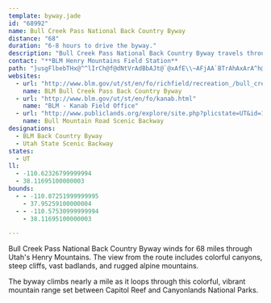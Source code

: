 ```yaml
---
template: byway.jade
id: "68992"
name: Bull Creek Pass National Back Country Byway
distance: "68"
duration: "6-8 hours to drive the byway."
description: "Bull Creek Pass National Back Country Byway travels through the Henry Mountains, surrounded by tall walls of granite."
contact: "**BLM Henry Mountains Field Station**                        \r\n380 South 100 West                                                 \r\nPO Box 99                                                       \r\nHanksville, UT 84734                                         \r\n435-542-3461                                             \r\nFax: 435-542-3016                                       "
path: "}usgFlbebTHx@^^lIrCh@f@dNtVrAdBbAJt@`@xAfE\\~AFjAA`BTrAhAxArA^h@DfDa@Ni@~@iAfJi@|HoEvH{E~ZgQbF?bBWhGoCjBkAvJuCfKkCfF{B|B]jAJ`GtBhAv@vBx@p@LhJj@x@ZrFlJTXl@VbBVbL_@pECXAr@s@j@WdA?p@aA^InBRfB\\xB`AbEdDbAfAvF|CbEtAdCb@zDRrBq@zNuHj@Sr@IvDRjM|BbHx@`HlAdNjDj\\tKxBtBr@`BnCxBvAh@nAL|Ba@pIgJ`@FfBrAbClE~CrDfArD~@xBh@`BZvAL~AYfAI~@Bz@ZpCEnDRpC`AbGlCxGDGuBpCiAzCcAzAeCjA_BTmCjA}@XsApAU^i@xBm@xAq@`AsBlFmAx@m@~A_AjAeA`GU~@kBhAuD|Am@^mCfDoB`B_@~B_A~@y@XwEQ}@Bg@XsAV_@?mAKwGmAcDr@iQw@oBP}BlAsAjAi@bBQ|A_@r@Ml@CjCkBzAiBv@qJtBw@^eBb@aIlAwAZ{ApAwDr@uApA}@d@}EWiB?_@_@i@[}@We@@cAvAk@`@m@bBu@fA}@Jc@Iw@o@kA@kAx@oBpCsBhEMp@BjD]nCi@rBKzBu@dEFrHp@rF?`BIxAYr@Iv@IfBDj@V`An@dAhAJjAf@pAXxALh@n@j@hArAj@~@D|@XXx@?`AmAlD?jB_@jBDnCl@jCo@tEC~DiB|SIxCc@vCeAtEiAtBi@p@uA|@aDzAs@j@e@t@i@jB[rBI`BUdIY~Cs@nC_BxEc@fDc@lBDrEoBnI^rE|@jGb@~@p@^f@f@~ArEtAnFLh@TzJC`CbBxEl@dAh@fC~AtQEnADdB^pB?tBKxDc@rC?f@b@pBGXHx@B`Ce@zFcA~IY~Ib@vNI~V~@pEj@jBfBbCdApFlB|FOvEbBhGBx@I~A^xDr@`BZlCb@~AnB`DlAhDn@bA|DjFbCzAd@dAK|AD^j@zAl@nHr@xFTxNClBBl@Xt@EdBSjAOfHYfFRhUCdAE`@m@|@En@?xGEQCm@YsAe@mAo@mAcB_AEOZy@DuAg@kB}@_Bo@uEMYGGkF@iCKmBvAc@j@Kx@ItAo@jBOz@k@jBQLuCl@EHGXLnIi@lAUVmAl@IJB^Tr@vAzGd@x@?Ve@`@Qb@u@l@cE]i@Nu@zAmA`BHd@rApAlDlHOlBM@iCoA_AWgAP[LY^sC`ECf@r@vDX`E\\pD?vASvAOPs@?}By@sAYq@LCl@x@xEI~BON{@Iw@eAo@Ie@HwB_AoCg@iAq@w@aAa@OcCMY^eAlCmBrBoArDIdAH^rB~AZ`@Oj@uAZ}BPsEu@sBcBm@UoBEc@K{@k@y@gBy@Y}@EYj@UhBwAvEiA`FuAxCj@x@L^b@RxEj@r@X|BXn@Xt@LnB?b@Rh@dAD^r@VtOXb@Nx@jBTpACRKPOFyAk@e@Ps@p@Hr@nA?HR?lAIz@DxDO|A_DbESjDc@dDBf@XJ^KNgA|BqBrHuDTL?j@oA`B[~@cAtEEpAj@hGh@rCHrDM|Aq@zAcAbD?h@Jd@vAv@fHxA|FZb@P?d@g@`GoCfGIl@Hd@Nd@xNtGDPYx@_B~@aDlCyCbFiBdAoApA?lAd@jBRnE`@xBl@JNLR~@ZPb@Ex@DZR^d@pBJxBfAxAKnAg@|@iA^JTV|F?RENSnAgClCq@b@YdAGb@Th@DdAs@hAgAbAeDZm@|BS^cAHi@XWrAe@~CKhAmAfBDxBrAd@j@ExAX`E^^x@L^GHDDLEDiBd@?NnAn@n@LpEmBt@Mx@hBbCxDbAdAhADXxDNl@nAlDbAdEt@bBIvADx@RZrBv@RZTtA@fCe@zHk@x@gCfBOPIl@h@~B~BnBpAvA~AzFh@jCrAnCPjAv@p@HTa@~G{AzDn@\\rC}@^BBLSlBY|@{@z@y@\\cCE]X{@~@}AtCUfBd@vApEd@`@f@v@dAzCtF|BzE\\vADdAd@`DEj@Sf@y@l@Qv@CdAiAReBxBi@NGVLDlJQv@hAJfAKTmANyAfAe@l@wBd@}FlEBX~AjAxAzBEVyB|FwBv@eAl@gCdH_@zAIdBKj@gDfDiDaEs@SYFIxA[xAMZ{AvAIlAYpABr@`A|Ef@pDNZ?ZSb@Eh@o@fAWVeBh@yAbA_@f@Op@H~As@tAD|@fAf@`AD\\Mh@i@dBgAl@?bBtB`BvAFREdEPR|@@dA{Ab@QtAJbCfA|CrCd@lAA|DOrAHp@?|BFp@r@jARz@OvAr@fDd@rA~ClHr@~@Kl@D~@TLJEl@_CRINNHb@ItAHv@x@bEbDdFjCrB\\x@XDn@_@xAgDNQNBr@`Cj@r@N~ALRn@RxBSXDXXb@dAv@lDlBrAn@zABn@YfFLr@Fx@Ar@HVhETbB`AN\\CvADRfAn@vCbAj@bBnA|@bA~AT~@AlADJXDXk@Tk@b@sBNGNN~@rEU~ADfAtA|Fx@}Cb@oDDmPu@mG_AmEW{BLg@lBy@jBwAbBa@fA?TKt@mBrAkBdAUl@]~B_DFe@g@u@LwBIUs@Q?_@hAa@vBqA`@aABeAo@eCD{AyA_CIy@DYh@m@hBiAbBa@vAQNM?Mo@]i@a@Z_DKeAo@g@}@sC[_@?cA]o@_Ae@?]H{@^gAd@YjMKzFW^_@TaANgCr@eBx@m@xEq@l@Qh@_@|CYtAvBr@RXG`@q@XMhBQpAaA|E}Gj@]x@Qh@_@xDS~@e@rA_DFsAY_COg@DcARO~Cj@XKhBgDDkCU_BMgBB_@TK^?RMBc@Cu@mEeLu@oAsAsACY^qAVcG^}C?k@w@mClAgCb@a@ZQT^`@@j@U~AY^Ev@Fh@[Oy@gCiBeBqDcA}CS{ByAeIk@uB@IpENr@I^Oj@o@\\cATwClB{AnBqGIa@c@m@OkAAaAJ_@pCeBVYHYYyCOm@Uc@uBgCa@uAHq@hAGpE_CbCFx@Gr@FrCdB~Bx@xBdAbBnAvBhA~StC^MEe@}BaDiAkAKg@DQj@Y|@Kr@?zAPxAK\\w@n@c@lAk@n@kFmAwJk@mC}@wAu@m@]e@U{AuG{MiEgEwDsFoGwHwBi@uAeCwCmIe@aAYy@DSZIzBLTGNSRqCp@Sp@y@dCu@l@?lExBlHxCbGtCvEjDnBt@x@r@v@\\zAElRmClDKbADhAf@jAdAn@^tIpAn@l@rCnEr@xCHD^S^}@J_AVg@ZY|@YlGdAxC?OmAH}ACcC_AqCKm@?k@Dg@r@_C`@{DLc@n@aAbFuGh@qBTS|@E^SXk@n@yB^eG?]iBqD_@gBIyAb@eGt@{E?e@[mAImCWy@K_AHyBn@qBTc@hBwBhByAVa@NqBJShAMfAFnBk@lAH~Bi@hAGZQ\\o@j@]b@oBx@Ql@Tj@d@RvAn@^b@Sd@w@hBMLKZaARKzACl@M|BBxBrDTBbAMfF_DxB{@xByDh@m@bEsC|E_Al@EdAs@|Ae@Xa@NiCCU_CkAc@k@_AmBWs@kAoBe@kBSmCO_@w@_AqAaE]WuBPiATs@GcAgBeBm@i@cAcBg@Y]UqED]HSPChAd@|@ApGm@|Cw@dA{@Hq@OeB?sDZ{GRy@hAgC?Qe@k@?YZ_@|AMHM?K]a@B]^Q~@Gb@s@zAk@l@{@Hc@Yg@XsAG_BLw@IYu@i@I]DYxAy@r@eAtAa@^e@\\_ABY]gADy@^_@\\Kh@ENJ`@tDk@~BCRFXrBMxCy@bA@nBv@dBfBxAj@l@Ab@|@NPTDRMdAyERMdAXd@e@b@?|AVbAQTYHWDe@?m@Tm@|@l@XDrCWjCH|AExCaBlDoCv@U~AElCPbCkAbC_@d@WhEuCl@y@Pm@x@yG\\{AxDqEREr@LVHVZZj@xBxGFLNA`@}@n@_DQ}F_@qBHk@x@oATeAc@aCk@y@@k@LSM}EBiADO^GhAp@t@LFK@s@Km@]k@Ka@?WHQd@Ah@RbA_@rAb@N_@yAkBmEs@c@e@_AaCc@eCi@yEBa@HKJ@hC~BzE`CdBO|D}@b@UhAKbBr@XXTj@t@`@bAD|Aa@^f@Np@DzAHPtBnAVDNMJu@\\E`@R`CnBx@hA`AhCX\\h@Xr@`AbBvAnAFhBp@|@j@bBhBt@jBlAl@Vj@b@T|ACT}@OaBRWdCrA`DdAh@LtCGvA_@hAaC`AWfA?rCmAfEEdBPRQNgAr@OrEHxAR_@sBaCsDyG_FOYbAaDCk@u@{@sAsBsA_F_AaJoA{Hm@kGe@iGCgCs@mCQwCmAgGe@gD?u@ScAcAuBiAcDiDuFc@uBe@eD[oIc@cDHgD]{DBq@OmDHuCZ_CTkEBgFIaB_AoFe@eHYyBg@uB{@qBOgAm@kBUaBu@gCgAwBeBeC]mB{@oBOwB?aF]mDHyCK{BFeBNy@?_C[gBEyDS_Au@_HH{CNuAf@kBFy@IgCHeHPsEVsCh@{At@eANg@Hq@@kBp@oGJoHRsCh@kDj@gBnAgDR}@BaCi@sFi@aCYmCoAyCIs@IkIIm@_BeFy@uAcByBo@yCiAs@SWIg@B[N]bBkBxAcDNq@CyAWmB@_AL[x@UtBPr@d@XpATBHSHuBOe@OM}@@m@g@GS^iAd@SHU?w@HY~@y@XkB?o@Ei@Ym@GkAHg@QaBa@y@aAqDWoCQ_AyBmFiByBm@yAeAyCMaBe@}BwCaFuAoChAkCT_AHm@EgCi@qDc@sHBuBGsBNmBlAkHrA{JIgBHeCOcCDo@?uA\\eC]iFTwBn@gDPsEQg@KsBo@gCc@kDB]n@iBC_@a@yAj@uHLy@t@kA?cAO{@sCaFiAaCs@cCyCuDm@_Ci@s@_@yDa@yAIy@CmFHuCHw@Ng@~B{DHeBU}DIS}@a@eBsEHa@N[XBJPLzAZx@r@`@XBTKRy@DuCHWHMz@KBKCYYQe@{@OaCj@kBhAuIVSnAYlAfBTDr@lANDJQCSo@gBQ_ADs@Ue@kCgD_@EcEx@e@SgAoAG{@PqAEiCUyBg@_CHsAlAyATmABe@]kA{A?p@mAiAyFo@uDUwBNg@bAsAd@{KHe@hBy@Xg@j@_DzCoRP{FfAgEx@wFPoB?}@Eo@Kc@g@m@uAe@cBSmAkA_DoBmAmAkAkEmA{MKuB@mBpJ{RpDsHHe@?kAScCB_@~@_EHqAjDg`BFo@d@aAnMiOrEaG"
websites: 
  - url: "http://www.blm.gov/ut/st/en/fo/richfield/recreation_/bull_creek_pass_backcountry.html"
    name: BLM Bull Creek Pass Back Country Byway
  - url: "http://www.blm.gov/ut/st/en/fo/kanab.html"
    name: "BLM - Kanab Field Office"
  - url: "http://www.publiclands.org/explore/site.php?plicstate=UT&id=1808&PHPSESSID=23cfeb7c9"
    name: Bull Mountain Road Scenic Backway
designations: 
  - BLM Back Country Byway
  - Utah State Scenic Backway
states: 
  - UT
ll: 
  - -110.62326799999994
  - 38.11695100000003
bounds: 
  - - -110.87251999999995
    - 37.95259100000004
  - - -110.57530999999994
    - 38.11695100000003

---
```


Bull Creek Pass National Back Country Byway winds for 68 miles through Utah's Henry Mountains. The view from the route includes colorful canyons, steep cliffs, vast badlands, and rugged alpine mountains.

The byway climbs nearly a mile as it loops through this colorful, vibrant mountain range set between Capitol Reef and Canyonlands National Parks.